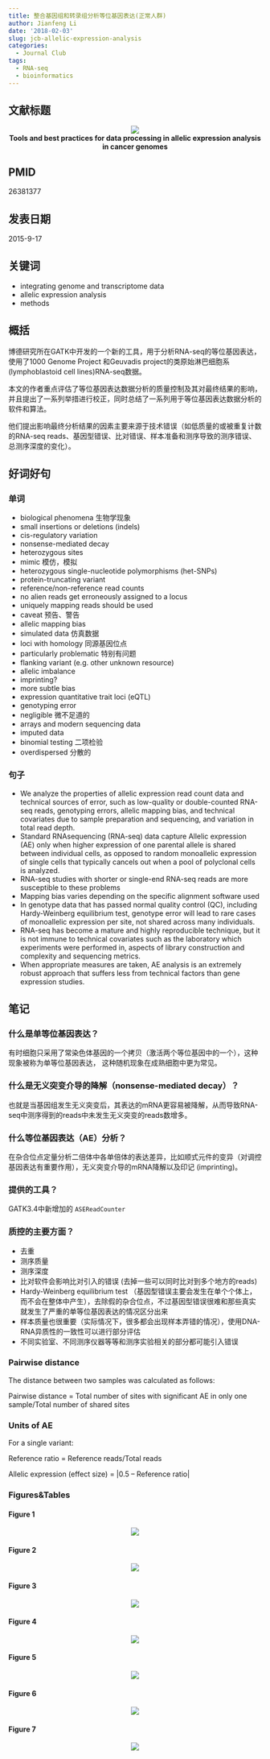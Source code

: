 ```yaml
---
title: 整合基因组和转录组分析等位基因表达(正常人群)
author: Jianfeng Li
date: '2018-02-03'
slug: jcb-allelic-expression-analysis
categories: 
  - Journal Club
tags: 
  - RNA-seq
  - bioinformatics
---
```


## 文献标题

<div align=center>
<img src='https://github.com/Miachol/Writing-material/raw/master/notes/images/2017-09-07-JCB-allelic-expression-analysis/fig1.png'>
<br/>
<b>Tools and best practices for data processing in allelic expression analysis
in cancer genomes</b>
</div>

## PMID

26381377

## 发表日期

2015-9-17

## 关键词

- integrating genome and transcriptome data
- allelic expression analysis
- methods

## 概括

博德研究所在GATK中开发的一个新的工具，用于分析RNA-seq的等位基因表达，使用了1000 Genome Project 和Geuvadis project的类原始淋巴细胞系(lymphoblastoid cell lines)RNA-seq数据。

本文的作者重点评估了等位基因表达数据分析的质量控制及其对最终结果的影响，并且提出了一系列举措进行校正，同时总结了一系列用于等位基因表达数据分析的软件和算法。

他们提出影响最终分析结果的因素主要来源于技术错误（如低质量的或被重复计数的RNA-seq reads、基因型错误、比对错误、样本准备和测序导致的测序错误、总测序深度的变化）。

## 好词好句

### 单词

- biological phenomena 生物学现象
- small insertions or deletions (indels)
- cis-regulatory variation
- nonsense-mediated decay
- heterozygous sites
- mimic 模仿，模拟
- heterozygous single-nucleotide polymorphisms (het-SNPs)
- protein-truncating variant
- reference/non-reference read counts
- no alien reads get erroneously assigned to a locus
- uniquely mapping reads should be used
- caveat 预告、警告
- allelic mapping bias
- simulated data 仿真数据
- loci with homology 同源基因位点
- particularly problematic 特别有问题
- flanking variant (e.g. other unknown resource)
- allelic imbalance
- imprinting?
- more subtle bias
- expression quantitative trait loci (eQTL)
- genotyping error
- negligible 微不足道的
- arrays and modern sequencing data
- imputed data
- binomial testing 二项检验
- overdispersed 分散的

### 句子

- We analyze the properties of allelic expression read count data and technical sources of error, such as low-quality or double-counted RNA-seq reads, genotyping errors, allelic mapping bias, and technical covariates due to sample preparation and sequencing, and variation in total read depth.
- Standard RNAsequencing (RNA-seq) data capture Allelic expression (AE) only when higher expression of one parental allele is shared between individual cells, as opposed to random monoallelic expression of single cells that typically cancels out when a pool of polyclonal cells is analyzed.
- RNA-seq studies with shorter or single-end RNA-seq reads are more susceptible to these problems
- Mapping bias varies depending on the specific alignment software used
- In genotype data that has passed normal quality control (QC), including Hardy-Weinberg equilibrium test, genotype error will lead to rare cases of monoallelic expression per site, not shared across many individuals.
- RNA-seq has become a mature and highly reproducible technique, but it is not immune to technical covariates such as the laboratory which experiments were performed in, aspects of library construction and complexity and sequencing metrics.
- When appropriate measures are taken, AE analysis is an extremely robust approach that suffers less from technical factors than gene expression studies.

## 笔记

### 什么是单等位基因表达？

有时细胞只采用了常染色体基因的一个拷贝（激活两个等位基因中的一个），这种现象被称为单等位基因表达， 这种随机现象在成熟细胞中更为常见。

### 什么是无义突变介导的降解（nonsense-mediated decay）？

也就是当基因组发生无义突变后，其表达的mRNA更容易被降解，从而导致RNA-seq中测序得到的reads中未发生无义突变的reads数增多。

### 什么等位基因表达（AE）分析？

在杂合位点定量分析二倍体中各单倍体的表达差异，比如顺式元件的变异（对调控基因表达有重要作用），无义突变介导的mRNA降解以及印记 (imprinting)。

### 提供的工具？

GATK3.4中新增加的 `ASEReadCounter`

### 质控的主要方面？

- 去重
- 测序质量
- 测序深度
- 比对软件会影响比对引入的错误 (去掉一些可以同时比对到多个地方的reads)
- Hardy-Weinberg equilibrium test （基因型错误主要会发生在单个个体上，而不会在整体中产生），去除假的杂合位点，不过基因型错误很难和那些真实就发生了严重的单等位基因表达的情况区分出来
- 样本质量也很重要（实际情况下，很多都会出现样本弄错的情况），使用DNA-RNA异质性的一致性可以进行部分评估
- 不同实验室、不同测序仪器等等和测序实验相关的部分都可能引入错误

### Pairwise distance

The distance between two samples was calculated as follows:

Pairwise distance = Total number of sites with significant AE in only one sample/Total number of shared sites

### Units of AE

For a single variant:

Reference ratio = Reference reads/Total reads

Allelic expression (effect size) = |0.5 – Reference ratio|

### Figures&Tables

#### Figure 1

<div align=center>
<img src='https://github.com/Miachol/Writing-material/raw/master/notes/images/2017-09-07-JCB-allelic-expression-analysis/fig2.png'>
<br/>
</div>

#### Figure 2

<div align=center>
<img src='https://github.com/Miachol/Writing-material/raw/master/notes/images/2017-09-07-JCB-allelic-expression-analysis/fig3.png'>
<br/>
</div>

#### Figure 3

<div align=center>
<img src='https://github.com/Miachol/Writing-material/raw/master/notes/images/2017-09-07-JCB-allelic-expression-analysis/fig4.png'>
<br/>
</div>

#### Figure 4

<div align=center>
<img src='https://github.com/Miachol/Writing-material/raw/master/notes/images/2017-09-07-JCB-allelic-expression-analysis/fig5.png'>
<br/>
</div>

#### Figure 5

<div align=center>
<img src='https://github.com/Miachol/Writing-material/raw/master/notes/images/2017-09-07-JCB-allelic-expression-analysis/fig6.png'>
<br/>
</div>

#### Figure 6

<div align=center>
<img src='https://github.com/Miachol/Writing-material/raw/master/notes/images/2017-09-07-JCB-allelic-expression-analysis/fig7.png'>
<br/>
</div>

#### Figure 7

<div align=center>
<img src='https://github.com/Miachol/Writing-material/raw/master/notes/images/2017-09-07-JCB-allelic-expression-analysis/fig8.png'>
<br/>
</div>
